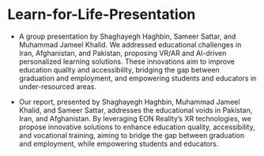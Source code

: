 # Learn-for-Life-Presentation

- A group presentation by Shaghayegh Haghbin, Sameer Sattar, and Muhammad Jameel Khalid. We addressed educational challenges in Iran, Afghanistan, and Pakistan, proposing VR/AR and AI-driven personalized learning solutions. These innovations aim to improve education quality and accessibility, bridging the gap between graduation and employment, and empowering students and educators in under-resourced areas.

- Our report, presented by Shaghayegh Haghbin, Muhammad Jameel Khalid, and Sameer Sattar, addresses the educational voids in Pakistan, Iran, and Afghanistan. By leveraging EON Reality’s XR technologies, we propose innovative solutions to enhance education quality, accessibility, and vocational training, aiming to bridge the gap between graduation and employment, while empowering students and educators.
